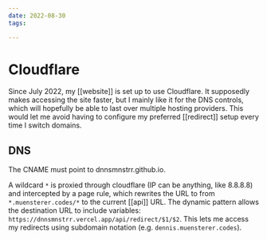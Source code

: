 ```yaml
---
date: 2022-08-30
tags:

---
```


# Cloudflare

Since July 2022, my [[website]] is set up to use Cloudflare. It supposedly makes accessing the site faster, but I mainly like it for the DNS controls, which will hopefully be able to last over multiple hosting providers. This would let me avoid having to configure my preferred [[redirect]] setup every time I switch domains.

## DNS

The CNAME must point to dnnsmnstrr.github.io.

A wildcard `*` is proxied through cloudflare (IP can be anything, like 8.8.8.8) and intercepted by a page rule, which rewrites the URL to from `*.muensterer.codes/*` to the current [[api]] URL. The dynamic pattern allows the destination URL to include variables: `https://dnnsmnstrr.vercel.app/api/redirect/$1/$2`. This lets me access my redirects using subdomain notation (e.g. `dennis.muensterer.codes`).
